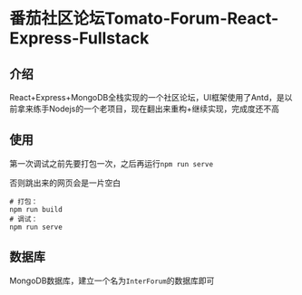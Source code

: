# 番茄社区论坛Tomato-Forum-React-Express-Fullstack

## 介绍

React+Express+MongoDB全栈实现的一个社区论坛，UI框架使用了Antd，是以前拿来练手Nodejs的一个老项目，现在翻出来重构+继续实现，完成度还不高

## 使用

第一次调试之前先要打包一次，之后再运行`npm run serve`

否则跳出来的网页会是一片空白

```shell
# 打包：
npm run build
# 调试：
npm run serve
```

## 数据库

MongoDB数据库，建立一个名为`InterForum`的数据库即可
